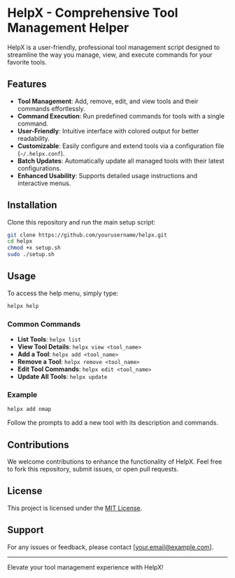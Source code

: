 # HelpX - Comprehensive Tool Management Helper

HelpX is a user-friendly, professional tool management script designed to streamline the way you manage, view, and execute commands for your favorite tools. 

## Features

- **Tool Management**: Add, remove, edit, and view tools and their commands effortlessly.
- **Command Execution**: Run predefined commands for tools with a single command.
- **User-Friendly**: Intuitive interface with colored output for better readability.
- **Customizable**: Easily configure and extend tools via a configuration file (`~/.helpx.conf`).
- **Batch Updates**: Automatically update all managed tools with their latest configurations.
- **Enhanced Usability**: Supports detailed usage instructions and interactive menus.

## Installation

Clone this repository and run the main setup script:

```bash
git clone https://github.com/yourusername/helpx.git
cd helpx
chmod +x setup.sh
sudo ./setup.sh
```

## Usage

To access the help menu, simply type:

```bash
helpx help
```

### Common Commands

- **List Tools**: `helpx list`
- **View Tool Details**: `helpx view <tool_name>`
- **Add a Tool**: `helpx add <tool_name>`
- **Remove a Tool**: `helpx remove <tool_name>`
- **Edit Tool Commands**: `helpx edit <tool_name>`
- **Update All Tools**: `helpx update`

### Example

```bash
helpx add nmap
```
Follow the prompts to add a new tool with its description and commands.

## Contributions

We welcome contributions to enhance the functionality of HelpX. Feel free to fork this repository, submit issues, or open pull requests.

## License

This project is licensed under the [MIT License](LICENSE).

## Support

For any issues or feedback, please contact [your.email@example.com].

---

Elevate your tool management experience with HelpX!
